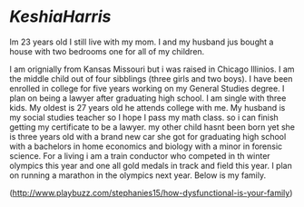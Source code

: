 # ***KeshiaHarris***

Im 23 years old 
I still live with my mom.
I and my husband jus bought a house with two bedrooms one for all of my children.

I am orignially from Kansas Missouri but i was raised in Chicago Illinios. I am the middle child out of four sibblings (three girls and two boys). I have been enrolled in college for five years working on my General Studies degree. I plan on being a lawyer after graduating high school. I am single with three kids. My oldest is 27 years old he attends college with me. My husband is my social studies teacher so I hope I pass my math class. so i can finish getting my certificate to be a lawyer. my other child hasnt been born yet she is three years old with a brand new car she got for graduating high school with a bachelors in home economics and biology with a minor in forensic science. For a living i am a train conductor who competed in th winter olympics this year and one all gold medals in track and field this year. I plan on running a marathon in the olympics next year. Below is my family. 

(http://www.playbuzz.com/stephanies15/how-dysfunctional-is-your-family)
